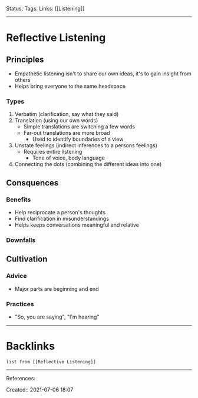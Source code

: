 Status: 
Tags: 
Links: [[Listening]]
___
# Reflective Listening
## Principles
- Empathetic listening isn't to share our own ideas, it's to gain insight from others
- Helps bring everyone to the same headspace
### Types
1. Verbatim (clarification, say what they said)
2. Translation (using our own words)
	- Simple translations are switching a few words
	- Far-out translations are more broad
		- Used to identify boundaries of a view
3. Unstate feelings (indirect inferences to a persons feelings)
	- Requires entire listening
		- Tone of voice, body language
4. Connecting the dots (combining the different ideas into one)
## Consquences
### Benefits
- Help reciprocate a person's thoughts
- Find clarification in misunderstandings
- Helps keeps conversations meaningful and relative
### Downfalls 
## Cultivation
### Advice
- Major parts are beginning and end
### Practices
- "So, you are saying", "I'm hearing"
___
# Backlinks
```dataview
list from [[Reflective Listening]]
```
___
References: 

Created:: 2021-07-06 18:07

